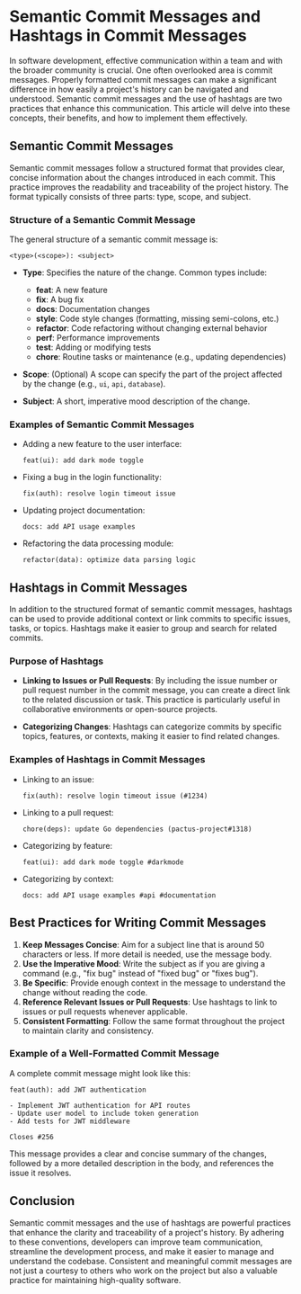 # Semantic Commit Messages and Hashtags in Commit Messages

In software development, effective communication within a team and with the broader community is crucial. One often overlooked area is commit messages. Properly formatted commit messages can make a significant difference in how easily a project's history can be navigated and understood. Semantic commit messages and the use of hashtags are two practices that enhance this communication. This article will delve into these concepts, their benefits, and how to implement them effectively.

## Semantic Commit Messages

Semantic commit messages follow a structured format that provides clear, concise information about the changes introduced in each commit. This practice improves the readability and traceability of the project history. The format typically consists of three parts: type, scope, and subject.

### Structure of a Semantic Commit Message

The general structure of a semantic commit message is:

```
<type>(<scope>): <subject>
```

- **Type**: Specifies the nature of the change. Common types include:
  - **feat**: A new feature
  - **fix**: A bug fix
  - **docs**: Documentation changes
  - **style**: Code style changes (formatting, missing semi-colons, etc.)
  - **refactor**: Code refactoring without changing external behavior
  - **perf**: Performance improvements
  - **test**: Adding or modifying tests
  - **chore**: Routine tasks or maintenance (e.g., updating dependencies)

- **Scope**: (Optional) A scope can specify the part of the project affected by the change (e.g., `ui`, `api`, `database`).

- **Subject**: A short, imperative mood description of the change.

### Examples of Semantic Commit Messages

- Adding a new feature to the user interface:
  ```
  feat(ui): add dark mode toggle
  ```

- Fixing a bug in the login functionality:
  ```
  fix(auth): resolve login timeout issue
  ```

- Updating project documentation:
  ```
  docs: add API usage examples
  ```

- Refactoring the data processing module:
  ```
  refactor(data): optimize data parsing logic
  ```

## Hashtags in Commit Messages

In addition to the structured format of semantic commit messages, hashtags can be used to provide additional context or link commits to specific issues, tasks, or topics. Hashtags make it easier to group and search for related commits.

### Purpose of Hashtags

- **Linking to Issues or Pull Requests**: By including the issue number or pull request number in the commit message, you can create a direct link to the related discussion or task. This practice is particularly useful in collaborative environments or open-source projects.

- **Categorizing Changes**: Hashtags can categorize commits by specific topics, features, or contexts, making it easier to find related changes.

### Examples of Hashtags in Commit Messages

- Linking to an issue:
  ```
  fix(auth): resolve login timeout issue (#1234)
  ```

- Linking to a pull request:
  ```
  chore(deps): update Go dependencies (pactus-project#1318)
  ```

- Categorizing by feature:
  ```
  feat(ui): add dark mode toggle #darkmode
  ```

- Categorizing by context:
  ```
  docs: add API usage examples #api #documentation
  ```

## Best Practices for Writing Commit Messages

1. **Keep Messages Concise**: Aim for a subject line that is around 50 characters or less. If more detail is needed, use the message body.
2. **Use the Imperative Mood**: Write the subject as if you are giving a command (e.g., "fix bug" instead of "fixed bug" or "fixes bug").
3. **Be Specific**: Provide enough context in the message to understand the change without reading the code.
4. **Reference Relevant Issues or Pull Requests**: Use hashtags to link to issues or pull requests whenever applicable.
5. **Consistent Formatting**: Follow the same format throughout the project to maintain clarity and consistency.

### Example of a Well-Formatted Commit Message

A complete commit message might look like this:

```
feat(auth): add JWT authentication

- Implement JWT authentication for API routes
- Update user model to include token generation
- Add tests for JWT middleware

Closes #256
```

This message provides a clear and concise summary of the changes, followed by a more detailed description in the body, and references the issue it resolves.

## Conclusion

Semantic commit messages and the use of hashtags are powerful practices that enhance the clarity and traceability of a project's history. By adhering to these conventions, developers can improve team communication, streamline the development process, and make it easier to manage and understand the codebase. Consistent and meaningful commit messages are not just a courtesy to others who work on the project but also a valuable practice for maintaining high-quality software.